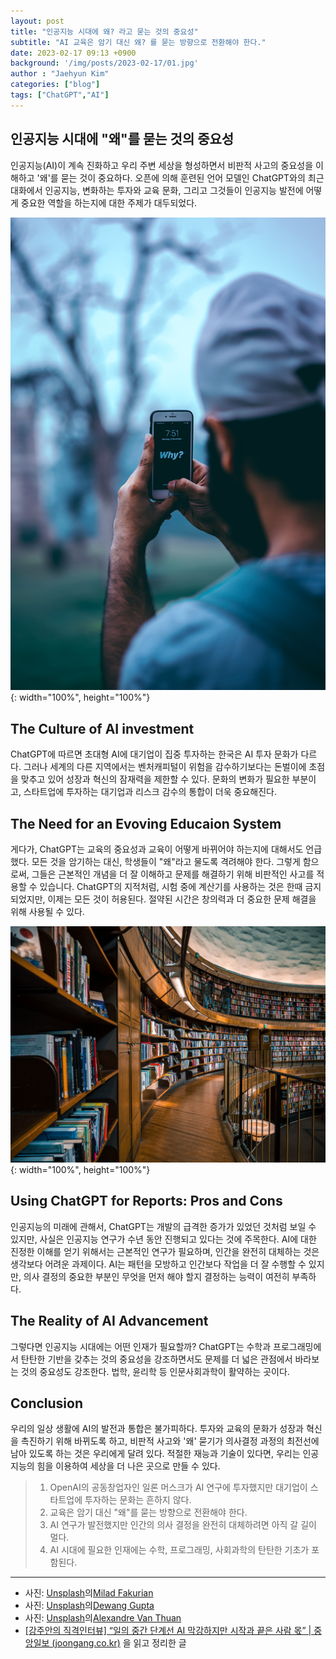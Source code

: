 ```yaml
---
layout: post
title: "인공지능 시대에 왜? 라고 묻는 것의 중요성"
subtitle: "AI 교육은 암기 대신 왜? 를 묻는 방향으로 전환해야 한다."
date: 2023-02-17 09:13 +0900
background: '/img/posts/2023-02-17/01.jpg'
author : "Jaehyun Kim"
categories: ["blog"]
tags: ["ChatGPT","AI"]
---
```


## 인공지능 시대에 "왜"를 묻는 것의 중요성 

인공지능(AI)이 계속 진화하고 우리 주변 세상을 형성하면서 비판적 사고의 중요성을 이해하고 '왜'를 묻는 것이 중요하다. 오픈에 의해 훈련된 언어 모델인 ChatGPT와의 최근 대화에서 인공지능, 변화하는 투자와 교육 문화, 그리고 그것들이 인공지능 발전에 어떻게 중요한 역할을 하는지에 대한 주제가 대두되었다.  

![](img/posts/2023-02-17/02.jpg){: width="100%", height="100%"}

## The Culture of AI investment

ChatGPT에 따르면 초대형 AI에 대기업이 집중 투자하는 한국은 AI 투자 문화가 다르다. 그러나 세계의 다른 지역에서는 벤처캐피털이 위험을 감수하기보다는 돈벌이에 초점을 맞추고 있어 성장과 혁신의 잠재력을 제한할 수 있다. 
문화의 변화가 필요한 부분이고, 스타트업에 투자하는 대기업과 리스크 감수의 통합이 더욱 중요해진다.  

## The Need for an Evoving Educaion System


게다가, ChatGPT는 교육의 중요성과 교육이 어떻게 바뀌어야 하는지에 대해서도 언급했다. 모든 것을 암기하는 대신, 학생들이 "왜"라고 물도록 격려해야 한다. 그렇게 함으로써, 그들은 근본적인 개념을 더 잘 이해하고 문제를 해결하기 위해 비판적인 사고를 적용할 수 있습니다. ChatGPT의 지적처럼, 시험 중에 계산기를 사용하는 것은 한때 금지되었지만, 이제는 모든 것이 허용된다. 절약된 시간은 창의력과 더 중요한 문제 해결을 위해 사용될 수 있다.

![](img/posts/2023-02-17/03.jpg){: width="100%", height="100%"}

## Using ChatGPT for Reports: Pros and Cons

인공지능의 미래에 관해서, ChatGPT는 개발의 급격한 증가가 있었던 것처럼 보일 수 있지만, 사실은 인공지능 연구가 수년 동안 진행되고 있다는 것에 주목한다. AI에 대한 진정한 이해를 얻기 위해서는 근본적인 연구가 필요하며, 인간을 완전히 대체하는 것은 생각보다 어려운 과제이다. AI는 패턴을 모방하고 인간보다 작업을 더 잘 수행할 수 있지만, 의사 결정의 중요한 부분인 무엇을 먼저 해야 할지 결정하는 능력이 여전히 부족하다.  

## The Reality of AI Advancement

그렇다면 인공지능 시대에는 어떤 인재가 필요할까? ChatGPT는 수학과 프로그래밍에서 탄탄한 기반을 갖추는 것의 중요성을 강조하면서도 문제를 더 넓은 관점에서 바라보는 것의 중요성도 강조한다. 법학, 윤리학 등 인문사회과학이 활약하는 곳이다.  

## Conclusion
우리의 일상 생활에 AI의 발전과 통합은 불가피하다. 투자와 교육의 문화가 성장과 혁신을 촉진하기 위해 바뀌도록 하고, 비판적 사고와 '왜' 묻기가 의사결정 과정의 최전선에 남아 있도록 하는 것은 우리에게 달려 있다. 적절한 재능과 기술이 있다면, 우리는 인공지능의 힘을 이용하여 세상을 더 나은 곳으로 만들 수 있다.



> 1. OpenAI의 공동창업자인 일론 머스크가 AI 연구에 투자했지만 대기업이 스타트업에 투자하는 문화는 흔하지 않다. 
> 2. 교육은 암기 대신 "왜"를 묻는 방향으로 전환해야 한다. 
> 3. AI 연구가 발전했지만 인간의 의사 결정을 완전히 대체하려면 아직 갈 길이 멀다. 
> 4. AI 시대에 필요한 인재에는 수학, 프로그래밍, 사회과학의 탄탄한 기초가 포함된다.


---
- 사진: [Unsplash](https://unsplash.com/ko/%EC%82%AC%EC%A7%84/58Z17lnVS4U?utm_source=unsplash&utm_medium=referral&utm_content=creditCopyText)의[Milad Fakurian](https://unsplash.com/@fakurian?utm_source=unsplash&utm_medium=referral&utm_content=creditCopyText)
- 사진: [Unsplash](https://unsplash.com/ko/%EC%82%AC%EC%A7%84/r8q16QN40Xg?utm_source=unsplash&utm_medium=referral&utm_content=creditCopyText)의[Dewang Gupta](https://unsplash.com/@dewang?utm_source=unsplash&utm_medium=referral&utm_content=creditCopyText)
- 사진: [Unsplash](https://unsplash.com/ko/%EC%82%AC%EC%A7%84/mr9FouttLGY?utm_source=unsplash&utm_medium=referral&utm_content=creditCopyText)의[Alexandre Van Thuan](https://unsplash.com/@alexandrevanthuan?utm_source=unsplash&utm_medium=referral&utm_content=creditCopyText)
- [[강주안의 직격인터뷰] “일의 중간 단계선 AI 막강하지만 시작과 끝은 사람 몫” | 중앙일보 (joongang.co.kr)](https://www.joongang.co.kr/article/25141235#home) 을 읽고 정리한 글
